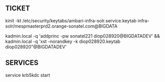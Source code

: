 ## TICKET

kinit -kt /etc/security/keytabs/ambari-infra-solr.service.keytab infra-solr/mespmasterprd2.orange-sonatel.com@BIGDATA 

kadmin.local -q 'addprinc -pw sonatel221 diop028920@BIGDATADEV' && kadmin.local -q 'xst -norandkey -k diop028920.keytab diop028920"@BIGDATADEV'

## SERVICES

service krb5kdc start
